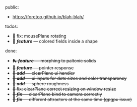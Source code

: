 public:
- https://foretoo.github.io/blah-blah/

todos:

- 🦀 fix: mousePlane rotating
- 🧃 ***feature*** — colored fields inside a shape

done:

- ~~🛼 ***feature*** — morphing to paltonic solids~~
- ~~💨 ***feature*** — pointer response~~
- ~~👻 ***add*** — clearPlane ui handler~~
- ~~🤌 ***add*** — ui inputs for dots sizes and color transparency~~
- ~~🍚 ***add*** — sphere roughness~~
- ~~🦀 fix: clearPlane correct resizing on window resize~~
- ~~🦀 ***fix*** — clearPlane bind to camera correctly~~
- ~~🦀 ***fix*** — different attractors at the same time (gpgpu issue)~~